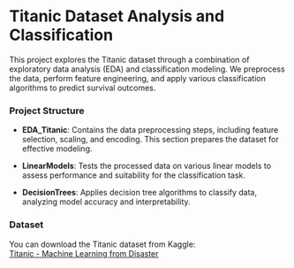 # Titanic Dataset Analysis and Classification

This project explores the Titanic dataset through a combination of exploratory data analysis (EDA) and classification modeling. We preprocess the data, perform feature engineering, and apply various classification algorithms to predict survival outcomes.

### Project Structure

- **EDA_Titanic**: Contains the data preprocessing steps, including feature selection, scaling, and encoding. This section prepares the dataset for effective modeling.

- **LinearModels**: Tests the processed data on various linear models to assess performance and suitability for the classification task.

- **DecisionTrees**: Applies decision tree algorithms to classify data, analyzing model accuracy and interpretability.

### Dataset

You can download the Titanic dataset from Kaggle:  
[Titanic - Machine Learning from Disaster](https://www.kaggle.com/competitions/titanic)

